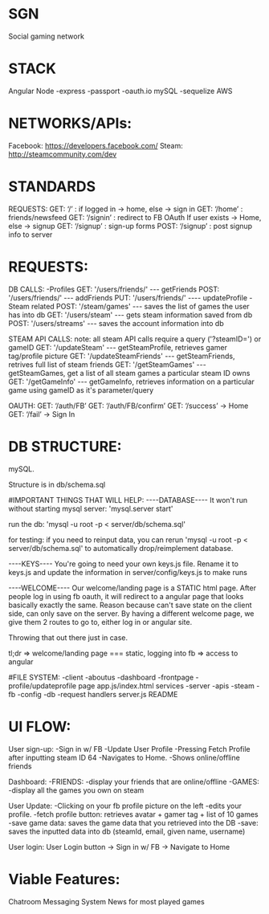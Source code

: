 # SGN
Social gaming network

# STACK
Angular
Node
  -express
  -passport
  -oauth.io
mySQL
  -sequelize
AWS

# NETWORKS/APIs:
Facebook: https://developers.facebook.com/
Steam: http://steamcommunity.com/dev

# STANDARDS
REQUESTS:
  GET: ‘/’ : if logged in -> home, else -> sign in
  GET: ‘/home’ : friends/newsfeed
  GET: ‘/signin’ : redirect to FB OAuth
		If user exists -> Home, else -> signup
  GET: ‘/signup’ : sign-up forms
  POST: ‘/signup’ : post signup info to server

# REQUESTS:
DB CALLS:
-Profiles
GET: '/users/friends/' --- getFriends
POST: '/users/friends/' --- addFriends
PUT: '/users/friends/' ---- updateProfile
-Steam related
POST: '/steam/games' --- saves the list of games the user has into db
GET: '/users/steam' --- gets steam information saved from db
POST: '/users/streams' --- saves the account information into db

STEAM API CALLS:
note: all steam API calls require a query ('?steamID=') or gameID
GET: '/updateSteam' --- getSteamProfile, retrieves gamer tag/profile picture
GET: '/updateSteamFriends' --- getSteamFriends, retrives full list of steam friends
GET: '/getSteamGames' --- getSteamGames, get a list of all steam games a particular steam ID owns
GET: '/getGameInfo' --- getGameInfo, retrieves information on a particular game using gameID as it's parameter/query

OAUTH: 
GET: ‘/auth/FB’
GET: ‘/auth/FB/confirm’
GET: ‘/success’ -> Home
GET: ‘/fail’ -> Sign In

# DB STRUCTURE:
mySQL.

Structure is in db/schema.sql

#IMPORTANT THINGS THAT WILL HELP:
----DATABASE----
It won't run without starting mysql server:
'mysql.server start'

run the db:
'mysql -u root -p < server/db/schema.sql'

for testing: 
if you need to reinput data, you can rerun 
'mysql -u root -p < server/db/schema.sql' to automatically drop/reimplement database.

----KEYS----
You're going to need your own keys.js file. Rename it to keys.js and update the information in server/config/keys.js to make runs

----WELCOME----
Our welcome/landing page is a STATIC html page. After people log in using fb oauth, it will redirect to a angular page that looks basically exactly the same. Reason because can't save state on the client side, can only save on the server. By having a different welcome page, we give them 2 routes to go to, either log in or angular site.

Throwing that out there just in case.

tl;dr => welcome/landing page === static, logging into fb => access to angular


#FILE SYSTEM:
-client
  -aboutus
  -dashboard
  -frontpage
  -profile/updateprofile page
  app.js/index.html
  services
-server
  -apis
    -steam
    -fb
  -config
  -db
  -request handlers
  server.js
README


# UI FLOW:
User sign-up:
-Sign in w/ FB
-Update User Profile
-Pressing Fetch Profile after inputting steam ID 64
-Navigates to Home.
-Shows online/offline friends

Dashboard:
-FRIENDS:
  -display your friends that are online/offline
-GAMES:
  -display all the games you own on steam


User Update:
-Clicking on your fb profile picture on the left
-edits your profile.
-fetch profile button: retrieves avatar + gamer tag + list of 10 games
-save game data: saves the game data that you retrieved into the DB
-save: saves the inputted data into db (steamId, email, given name, username)


User login:
User Login button -> Sign in w/ FB -> Navigate to Home

# Viable Features:
Chatroom
Messaging System
News for most played games
  
